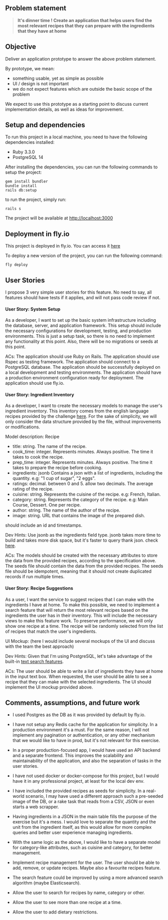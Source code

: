 ## Problem statement

> **It's dinner time ! Create an application that helps users find the most relevant recipes that they can prepare with the ingredients that they have at home**

## Objective

Deliver an application prototype to answer the above problem statement.

By prototype, we mean:
- something usable, yet as simple as possible
- UI / design is not important
- we do not expect features which are outside the basic scope of the problem

We expect to use this prototype as a starting point to discuss current implementation details, as well as ideas for improvement.

## Setup and dependencies
To run this project in a local machine, you need to have the following dependencies installed:
- Ruby 3.3.0
- PostgreSQL 14

After installing the dependencies, you can run the following commands to setup the project:
```
gem install bundler
bundle install
rails db:setup
```

to run the project, simply run:
```
rails s
``` 

The project will be available at [http://localhost:3000](http://localhost:3000)

## Deployment in fly.io
This project is deployed in fly.io. You can access it [here](https://pennylane-challenge.fly.dev/)

To deploy a new version of the project, you can run the following command:
```
fly deploy
```

## User Stories
I propose 3 very simple user stories for this feature. No need to say, all features should have tests if it applies, and will not pass code review if not. 

#### User Story: System Setup 
As a developer, I want to set up the basic system infrastructure including the database, server, and application framework. This setup should include the necessary configurations for development, testing, and production environments.
This is just a setup task, so there is no need to implement any functionality at this point. Also, there will be no migrations or seeds at this point.

ACs:
The application should use Ruby on Rails.
The application should use Rspec as testing framework.
The application should connect to a PostgreSQL database.
The application should be successfully deployed on a local development and testing environments.
The application should have a production environment configuration ready for deployment.
The application should use fly.io.

#### User Story: Ingredient Inventory 
As a developer, I want to create the necessary models to manage the user's ingredient inventory. 
This inventory comes from  the english language recipes provided by the challenge [here](https://pennylane-interviewing-assets-20220328.s3.eu-west-1.amazonaws.com/recipes-en.json.gz). 
For the sake of simplicity, we will only consider the data structure provided by the file, without improvements or modifications.

Model description: Recipe
- title: string. 
The name of the recipe.
- cook_time: integer. Represents minutes. Always positive. 
The time it takes to cook the recipe.
- prep_time: integer. Represents minutes. Always positive. 
The time it takes to prepare the recipe before cooking.
- ingredients: jsonb
  Contains a json with a list of ingredients, including the quantity. e.g: "1 cup of sugar", "2 eggs".
- ratings: decimal. between 0 and 5. allow two decimals. 
The average rating of the recipe.
- cuisine: string. 
Represents the cuisine of the recipe. e.g: French, Italian.
- category: string.
Represents the category of the recipe. e.g: Main Course, Dessert. One per recipe.
- author: string. 
The name of the author of the recipe.
- image: string. 
URL that contains the image of the prepared dish.

should include an id and timestamps.

Dev Hints:
Use jsonb as the ingredients field type. jsonb takes more time to build and takes more disk space, but it's faster to query thank json. check [here](https://stackoverflow.com/questions/22654170/explanation-of-jsonb-introduced-by-postgresql).

ACs:
The models should be created with the necessary attributes to store the data from the provided recipes, according to the specification above.
The seeds file should contain the data from the provided recipes.
The seeds file should be idempotent, meaning that it should not create duplicated records if run multiple times.

#### User Story: Recipe Suggestions 
As a user, I want the service to suggest recipes that I can make with the ingredients I have at home.
To make this possible, we need to implement a search feature that will return the most relevant recipes based on the ingredients the user has in their inventory. 
This will include the necessary views to make this feature work.
To preserve performance, we will only show one recipe at a time. The recipe will be randomly selected from the list of recipes that match the user's ingredients.

UI Mockup:
(here I would include several mockups of the UI and discuss with the team the best approach)

Dev Hints:
Given that I'm using PostgreSQL, let's take advantage of the built-in [text search features](https://www.postgresql.org/docs/current/textsearch-tables.html#TEXTSEARCH-TABLES-SEARCH).

ACs:
The user should be able to write a list of ingredients they have at home in the input text box.
When requested, the user should be able to see a recipe that they can make with the selected ingredients.
The UI should implement the UI mockup provided above.

## Comments, assumptions, and future work
- I used Postgres as the DB as it was provided by default by fly.io.
- I have not setup any Redis cache for the application for simplicity. In a production environment it's a must. For the same reason, I will not implement any pagination or authentication, or any other mechanism that we would like to have in prod, but it's not relevant for this exercise.
- In a proper production-focused app, I would have used an API backend and a separate frontend. This improves the scalability and maintainability of the application, and also the separation of tasks in the user stories.
- I have not used docker or docker-compose for this project, but I would have it in any professional project, at least for the local dev env.
- I have included the provided recipes as seeds for simplicity. In a real-world scenario, I may have used a different approach such a pre-seeded image of the DB, or a rake task that reads from a CSV, JSON or even starts a web scrapper.

- Having ingredients in a JSON in the main table fills the purpose of the exercise but it's a mess. I would love to separate the quantity and the unit from the ingredient itself, as this would allow for more complex queries and better user experience managing ingredients. 
- With the same logic as the above, I would like to have a separate model for category-like attributes, such as cuisine and category, for better management.
- Implement recipe management for the user. The user should be able to add, remove, or update recipes. Maybe also a favourite recipes feature.
- The search feature could be improved by using a more advanced search algorithm (maybe Elasticsearch).
- Allow the user to search for recipes by name, category or other.
- Allow the user to see more than one recipe at a time.
- Allow the user to add dietary restrictions.